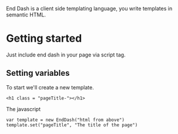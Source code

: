 End Dash is a client side templating language, you write templates in semantic HTML.

Getting started
===============

Just include end dash in your page via script tag.

Setting variables
-----------------

  To start we'll create a new template.

```
<h1 class = "pageTitle-"></h1>
```
The javascript
```
var template = new EndDash("html from above")
template.set("pageTitle", "The title of the page")
```
